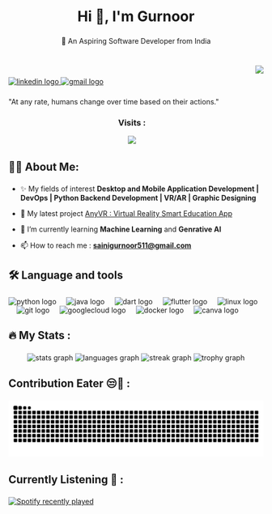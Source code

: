 <h1 align="center">Hi 👋, I'm Gurnoor</h1>

###

<p align="center">🚀 An Aspiring Software Developer from India</p>

###

<br clear="both">

<img align="right" height="150" src="https://www.icegif.com/wp-content/uploads/2022/08/icegif-254.gif"  />

###

<div align="left">
  <a href="https://www.linkedin.com/in/gurnoor-singh-saini-468932227" target="_blank">
    <img src="https://img.shields.io/static/v1?message=LinkedIn&logo=linkedin&label=&color=0077B5&logoColor=white&labelColor=&style=flat" height="29" alt="linkedin logo"  />
  </a>
<!--   <img src="https://img.shields.io/static/v1?message=Instagram&logo=instagram&label=&color=E4405F&logoColor=white&labelColor=&style=flat" height="29" alt="instagram logo"  /> -->
<!--   <img src="https://img.shields.io/static/v1?message=HackerRank&logo=hackerrank&label=&color=2EC866&logoColor=white&labelColor=&style=flat" height="29" alt="hackerrank logo"  /> -->
<!--   <img src="https://img.shields.io/static/v1?message=Medium&logo=medium&label=&color=12100E&logoColor=white&labelColor=&style=flat" height="29" alt="medium logo"  /> -->
<!--   <img src="https://img.shields.io/static/v1?message=dev.to&logo=dev.to&label=&color=0A0A0A&logoColor=white&labelColor=&style=flat" height="29" alt="devto logo"  /> -->
  <a href="sainigurnoor511@gmail.com"  target="_blank">
    <img src="https://img.shields.io/static/v1?message=Gmail&logo=gmail&label=&color=D14836&logoColor=white&labelColor=&style=flat" height="29" alt="gmail logo"  />
  </a>
</div>

###

<p align="left">"At any rate, humans change over time based on their actions."</p>

###

<div align="center">
  
  <h3> Visits : </h3> 
  <img src="https://profile-counter.glitch.me/sainigurnoor511/count.svg?"  />
</div>

###

<h2 align="left">🧑‍💻  About Me:</h2>

###

- ✨ My fields of interest **Desktop and Mobile Application Development  |  DevOps  |  Python Backend Development  |  VR/AR  | Graphic Designing**

- 🔭 My latest project [AnyVR : Virtual Reality Smart Education App](https://anyvr-e5c05.web.app/)

- 🌱 I’m currently learning **Machine Learning** and **Genrative AI**

<!---
- 📱 My **[Portfolio](https://sainigurnoor511.wixsite.com/gurnoor-portfolio)** 
 
- 📜 Checkout my **[Resume](https://resume-saini.super.site/)**
-->

- 📫 How to reach me : **sainigurnoor511@gmail.com**

###

<h2 align="left">🛠  Language and tools</h2>

###

<div align="left">
  <img src="https://skillicons.dev/icons?i=py" height="40" alt="python logo"  />
  <img width="12" />
  <img src="https://skillicons.dev/icons?i=java" height="40" alt="java logo"  />
  <img width="12" />
  <img src="https://skillicons.dev/icons?i=dart" height="40" alt="dart logo"  />
  <img width="12" />
  <img src="https://skillicons.dev/icons?i=flutter" height="40" alt="flutter logo"  />
  <img width="12" />
  <img src="https://skillicons.dev/icons?i=linux" height="40" alt="linux logo"  />
  <img width="12" />
  <img src="https://skillicons.dev/icons?i=git" height="40" alt="git logo"  />
  <img width="12" />
  <img src="https://skillicons.dev/icons?i=gcp" height="40" alt="googlecloud logo"  />
  <img width="12" />
  <img src="https://skillicons.dev/icons?i=docker" height="40" alt="docker logo"  />
  <img width="12" />
  <img src="https://cdn.simpleicons.org/canva/00C4CC" height="40" alt="canva logo"  />
</div>

###

###

<h2 align="left">🔥  My Stats :</h2>

###

<div align="center">
  <img src="https://github-readme-stats.vercel.app/api?username=sainigurnoor511&hide_title=false&hide_rank=false&show_icons=true&include_all_commits=true&count_private=true&disable_animations=false&theme=nightowl&locale=en&hide_border=true&order=1" height="175" alt="stats graph"  />
  <img src="https://github-readme-stats.vercel.app/api/top-langs?username=sainigurnoor511&locale=en&hide_title=false&layout=compact&card_width=320&langs_count=5&theme=nightowl&hide_border=true&order=2" height="175" alt="languages graph"  />
  <img src="https://streak-stats.demolab.com?user=sainigurnoor511&locale=en&mode=weekly&theme=nightowl&hide_border=true&border_radius=5&date_format=M%20j%5B,%20Y%5D&order=3" height="238" alt="streak graph"  />
  <img src="https://github-profile-trophy.vercel.app?username=sainigurnoor511&theme=tokyonight&no-bg=true&no-frame=true&column=9&row=1&margin-w=0&margin-h=0" height="150" alt="trophy graph"  />
</div>

###

<h2 align="left">Contribution Eater 😒🐍 :</h2>

###

<img src="https://raw.githubusercontent.com/sainigurnoor511/sainigurnoor511/output/snake.svg" alt="Snake animation" />

###

<h2 align="left">Currently Listening 🎵 :</h2>

###

<div align="left">
  <a href="https://open.spotify.com/user/4k1r0qrzbhxwtc3x9myt096gk">
    <img src="https://spotify-recently-played-readme.vercel.app/api?user=4k1r0qrzbhxwtc3x9myt096gk&count=5&unique=false" alt="Spotify recently played"  />
  </a>
</div>

###

